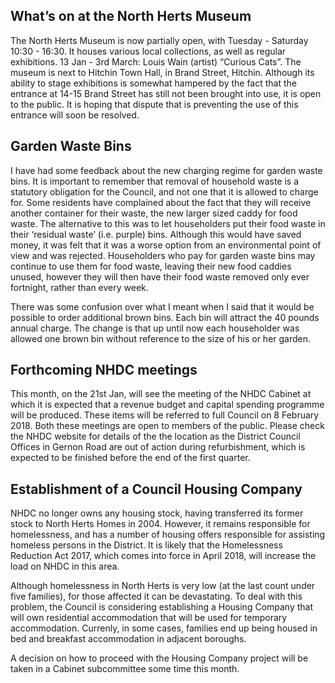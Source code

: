 ## What’s on at the North Herts Museum

The North Herts Museum is now partially open, with Tuesday - Saturday
10:30 - 16:30. It houses various local collections, as well as regular
exhibitions. 13 Jan - 3rd March: Louis Wain (artist) “Curious Cats”. The
museum is next to Hitchin Town Hall, in Brand Street, Hitchin. Although
its ability to stage exhibitions is somewhat hampered by the fact that
the entrance at 14-15 Brand Street has still not been brought into use,
it is open to the public. It is hoping that dispute that is preventing
the use of this entrance will soon be resolved.

## Garden Waste Bins

I have had some feedback about the new charging regime for garden waste
bins. It is important to remember that removal of household waste is a
statutory obligation for the Council, and not one that it is allowed to
charge for. Some residents have complained about the fact that they will
receive another container for their waste, the new larger sized caddy
for food waste. The alternative to this was to let householders put
their food waste in their ‘residual waste’ (i.e. purple) bins. Although
this would have saved money, it was felt that it was a worse option from
an environmental point of view and was rejected. Householders who pay
for garden waste bins may continue to use them for food waste, leaving
their new food caddies unused, however they will then have their food
waste removed only ever fortnight, rather than every week.

There was some confusion over what I meant when I said that it would be
possible to order additional brown bins. Each bin will attract the 40
pounds annual charge. The change is that up until now each householder
was allowed one brown bin without reference to the size of his or her
garden.

## Forthcoming NHDC meetings

This month, on the 21st Jan, will see the meeting of the NHDC Cabinet at
which it is expected that a revenue budget and capital spending
programme will be produced. These items will be referred to full Council
on 8 February 2018. Both these meetings are open to members of the
public. Please check the NHDC website for details of the the location as
the District Council Offices in Gernon Road are out of action during
refurbishment, which is expected to be finished before the end of the
first quarter.

## Establishment of a Council Housing Company

NHDC no longer owns any housing stock, having transferred its former
stock to North Herts Homes in 2004. However, it remains responsible for
homelessness, and has a number of housing offers responsible for
assisting homeless persons in the District. It is likely that the
Homelessness Reduction Act 2017, which comes into force in April 2018,
will increase the load on NHDC in this area.

Although homelessness in North Herts is very low (at the last count
under five families), for those affected it can be devastating. To deal
with this problem, the Council is considering establishing a Housing
Company that will own residential accommodation that will be used for
temporary accommodation. Currenly, in some cases, families end up being
housed in bed and breakfast accommodation in adjacent boroughs.

A decision on how to proceed with the Housing Company project will be
taken in a Cabinet subcommittee some time this month.

